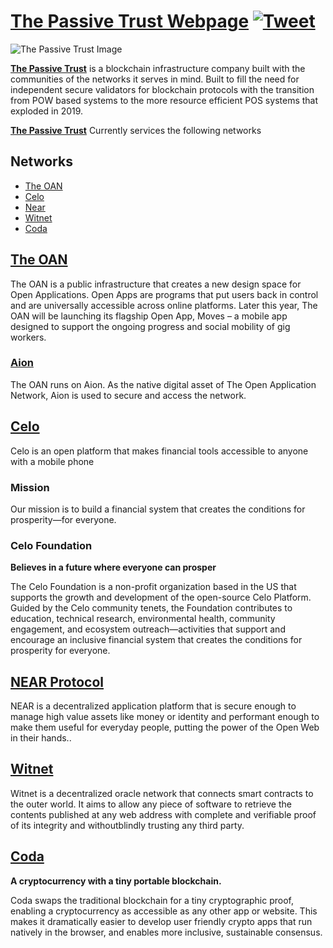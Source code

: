 # [The Passive Trust Webpage](https://thepassivetrust.com) [![Tweet](https://img.shields.io/twitter/url/http/shields.io.svg?style=social&logo=twitter)](https://twitter.com/thepassivetrust)





![The Passive Trust Image](https://i.imgur.com/WsdnOP3.png)

**[The Passive Trust](https://thepassivetrust.com)** is a blockchain infrastructure company built with the communities of the networks it serves in mind. Built to fill the need for independent secure validators for blockchain protocols with the transition from POW based systems to the more resource efficient POS systems that exploded in 2019.

**[The Passive Trust](https://thepassivetrust.com)** Currently services the following networks


## Networks

* [The OAN](#The-OAN)
* [Celo](#Celo-Protocol)
* [Near](#NEAR-Protocol)
* [Witnet](#Witnet)
* [Coda](#Coda)





## [The OAN](https://theoan.com/)

The OAN is a public infrastructure that creates a new design space for Open Applications. Open Apps are programs that put users back in control and are universally accessible across online platforms. Later this year, The OAN will be launching its flagship Open App, Moves – a mobile app designed to support the ongoing progress and social mobility of gig workers.

### [Aion](https://aion.theoan.com/) 

The OAN runs on Aion. As the native digital asset of The Open Application Network, Aion is used to secure and access the network.





## [Celo](https://celo.org/)

Celo is an open platform that makes financial tools accessible to anyone with a mobile phone

### Mission

Our mission is to build a financial system that creates the conditions for prosperity—for everyone.

### Celo Foundation

**Believes in a future where everyone can prosper**

The Celo Foundation is a non-profit organization based in the US that supports the growth and development of the open-source Celo Platform. Guided by the Celo community tenets, the Foundation contributes to education, technical research, environmental health, community engagement, and ecosystem outreach—activities that support and encourage an inclusive financial system that creates the conditions for prosperity for everyone.





## [NEAR Protocol](https://near.org/)

NEAR is a decentralized application platform that is secure enough to manage high value assets like money or identity and performant enough to make them useful for everyday people, putting the power of the Open Web in their hands..





## [Witnet](https://witnet.io/)

Witnet is a decentralized oracle network that connects smart contracts to the outer world. It aims to allow any piece of software to retrieve the contents published at any web address with complete and verifiable proof of its integrity and withoutblindly trusting any third party.




## [Coda](https://codaprotocol.com/)

**A cryptocurrency with a tiny portable blockchain.**

Coda swaps the traditional blockchain for a tiny cryptographic proof, enabling a cryptocurrency as accessible as any other app or website. This makes it dramatically easier to develop user friendly crypto apps that run natively in the browser, and enables more inclusive, sustainable consensus.
